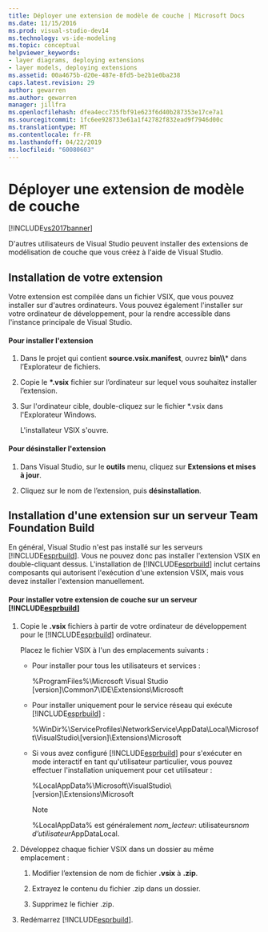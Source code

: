 ```yaml
---
title: Déployer une extension de modèle de couche | Microsoft Docs
ms.date: 11/15/2016
ms.prod: visual-studio-dev14
ms.technology: vs-ide-modeling
ms.topic: conceptual
helpviewer_keywords:
- layer diagrams, deploying extensions
- layer models, deploying extensions
ms.assetid: 00a4675b-d20e-487e-8fd5-be2b1e0ba238
caps.latest.revision: 29
author: gewarren
ms.author: gewarren
manager: jillfra
ms.openlocfilehash: dfea4ecc735fbf91e623f6d40b287353e17ce7a1
ms.sourcegitcommit: 1fc6ee928733e61a1f42782f832ead9f7946d00c
ms.translationtype: MT
ms.contentlocale: fr-FR
ms.lasthandoff: 04/22/2019
ms.locfileid: "60080603"
---
```

# <a name="deploy-a-layer-model-extension"></a>Déployer une extension de modèle de couche
[!INCLUDE[vs2017banner](../includes/vs2017banner.md)]

D'autres utilisateurs de Visual Studio peuvent installer des extensions de modélisation de couche que vous créez à l'aide de Visual Studio.  
  
## <a name="installing-your-extension"></a>Installation de votre extension  
 Votre extension est compilée dans un fichier VSIX, que vous pouvez installer sur d'autres ordinateurs. Vous pouvez également l'installer sur votre ordinateur de développement, pour la rendre accessible dans l'instance principale de Visual Studio.  
  
#### <a name="to-install-the-extension"></a>Pour installer l'extension  
  
1. Dans le projet qui contient **source.vsix.manifest**, ouvrez **bin\\\\*** dans l’Explorateur de fichiers.  
  
2. Copie le  **\*.vsix** fichier sur l’ordinateur sur lequel vous souhaitez installer l’extension.  
  
3. Sur l'ordinateur cible, double-cliquez sur le fichier *.vsix dans l'Explorateur Windows.  
  
    L'installateur VSIX s'ouvre.  
  
#### <a name="to-uninstall-the-extension"></a>Pour désinstaller l'extension  
  
1. Dans Visual Studio, sur le **outils** menu, cliquez sur **Extensions et mises à jour**.  
  
2. Cliquez sur le nom de l’extension, puis **désinstallation**.  
  
## <a name="installing-an-extension-on-a-team-foundation-build-server"></a>Installation d'une extension sur un serveur Team Foundation Build  
 En général, Visual Studio n'est pas installé sur les serveurs [!INCLUDE[esprbuild](../includes/esprbuild-md.md)]. Vous ne pouvez donc pas installer l'extension VSIX en double-cliquant dessus. L'installation de [!INCLUDE[esprbuild](../includes/esprbuild-md.md)] inclut certains composants qui autorisent l'exécution d'une extension VSIX, mais vous devez installer l'extension manuellement.  
  
#### <a name="to-install-your-layer-extension-on-a-includeesprbuildincludesesprbuild-mdmd-server"></a>Pour installer votre extension de couche sur un serveur [!INCLUDE[esprbuild](../includes/esprbuild-md.md)]  
  
1. Copie le **.vsix** fichiers à partir de votre ordinateur de développement pour le [!INCLUDE[esprbuild](../includes/esprbuild-md.md)] ordinateur.  
  
     Placez le fichier VSIX à l'un des emplacements suivants :  
  
    - Pour installer pour tous les utilisateurs et services :  
  
         %ProgramFiles%\Microsoft Visual Studio [version]\Common7\IDE\Extensions\Microsoft  
  
    - Pour installer uniquement pour le service réseau qui exécute [!INCLUDE[esprbuild](../includes/esprbuild-md.md)] :  
  
         %WinDir%\ServiceProfiles\NetworkService\AppData\Local\Microsoft\VisualStudio\\[version]\Extensions\Microsoft  
  
    - Si vous avez configuré [!INCLUDE[esprbuild](../includes/esprbuild-md.md)] pour s'exécuter en mode interactif en tant qu'utilisateur particulier, vous pouvez effectuer l'installation uniquement pour cet utilisateur :  
  
         %LocalAppData%\Microsoft\VisualStudio\\[version]\Extensions\Microsoft  
  
        > [!NOTE]
        >  %LocalAppData% est généralement *nom_lecteur*: utilisateurs*nom d’utilisateur*AppDataLocal.  
  
2. Développez chaque fichier VSIX dans un dossier au même emplacement :  
  
    1. Modifier l’extension de nom de fichier **.vsix** à **.zip**.  
  
    2. Extrayez le contenu du fichier .zip dans un dossier.  
  
    3. Supprimez le fichier .zip.  
  
3. Redémarrez [!INCLUDE[esprbuild](../includes/esprbuild-md.md)].
